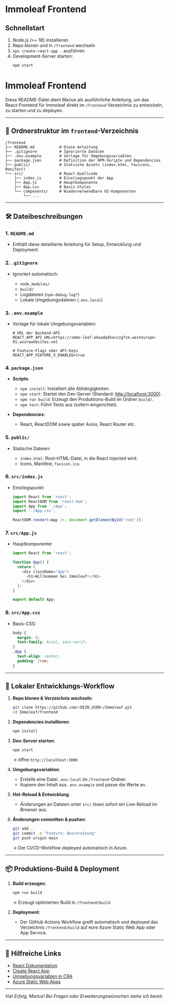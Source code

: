 # Immoleaf Frontend

## Schnellstart

1. Node.js (>= 18) installieren  
2. Repo klonen und in `/frontend` wechseln  
3. `npx create-react-app .` ausführen  
4. Development-Server starten:  
   ```bash
   npm start


# Immoleaf Frontend

Diese README-Datei dient Marius als ausführliche Anleitung, um das React-Frontend für Immoleaf direkt im `/frontend`-Verzeichnis zu entwickeln, zu starten und zu deployen.

---

## 📁 Ordnerstruktur im `frontend`-Verzeichnis

```text
/frontend
├── README.md           # Diese Anleitung
├── .gitignore          # Ignorierte Dateien
├── .env.example        # Vorlage für Umgebungsvariablen
├── package.json        # Definition der NPM-Skripte und Dependencies
├── public/             # Statische Assets (index.html, Favicons, Manifest)
└── src/                # React-Quellcode
    ├── index.js        # Einstiegspunkt der App
    ├── App.js          # Hauptkomponente
    ├── App.css         # Basis-Styles
    └── components/     # Wiederverwendbare UI-Komponenten
        └── ...
```

---

## 🛠️ Dateibeschreibungen

### 1. `README.md`

* Enthält diese detaillierte Anleitung für Setup, Entwicklung und Deployment.

### 2. `.gitignore`

* Ignoriert automatisch:

  * `node_modules/`
  * `build/`
  * Logdateien (`npm-debug.log*`)
  * Lokale Umgebungsdateien (`.env.local`)

### 3. `.env.example`

* Vorlage für lokale Umgebungsvariablen:

  ```env
  # URL der Backend-API
  REACT_APP_API_URL=https://immo-leaf-akaadqd5acczg7cm.westeurope-01.azurewebsites.net

  # Feature-Flags oder API-Keys
  REACT_APP_FEATURE_X_ENABLED=true
  ```

### 4. `package.json`

* **Scripts**:

  * `npm install`: Installiert alle Abhängigkeiten.
  * `npm start`: Startet den Dev-Server (Standard: [http://localhost:3000](http://localhost:3000)).
  * `npm run build`: Erzeugt den Produktions-Build im Ordner `build/`.
  * `npm test`: Führt Tests aus (sofern eingerichtet).
* **Dependencies**:

  * React, ReactDOM sowie später Axios, React Router etc.

### 5. `public/`

* Statische Dateien:

  * `index.html`: Root-HTML-Datei, in die React injected wird.
  * Icons, Manifest, `favicon.ico`.

### 6. `src/index.js`

* Einstiegspunkt:

  ```js
  import React from 'react';
  import ReactDOM from 'react-dom';
  import App from './App';
  import './App.css';

  ReactDOM.render(<App />, document.getElementById('root'));
  ```

### 7. `src/App.js`

* Hauptkomponente:

  ```js
  import React from 'react';

  function App() {
    return (
      <div className="App">
        <h1>Willkommen bei Immoleaf!</h1>
      </div>
    );
  }

  export default App;
  ```

### 8. `src/App.css`

* Basis-CSS:

  ```css
  body {
    margin: 0;
    font-family: Arial, sans-serif;
  }
  .App {
    text-align: center;
    padding: 2rem;
  }
  ```

---

## 🚀 Lokaler Entwicklungs-Workflow

1. **Repo klonen & Verzeichnis wechseln**:

   ```bash
   git clone https://github.com/<DEIN_USER>/Immoleaf.git
   cd Immoleaf/frontend
   ```

2. **Dependencies installieren**:

   ```bash
   npm install
   ```

3. **Dev-Server starten**:

   ```bash
   npm start
   ```

   → öffne `http://localhost:3000`

4. **Umgebungsvariablen**:

   * Erstelle eine Datei `.env.local` im `/frontend`-Ordner.
   * Kopiere den Inhalt aus `.env.example` und passe die Werte an.

5. **Hot-Reload & Entwicklung**:

   * Änderungen an Dateien unter `src/` lösen sofort ein Live-Reload im Browser aus.

6. **Änderungen committen & pushen**:

   ```bash
   git add .
   git commit -m "Feature: Beschreibung"
   git push origin main
   ```

   → Der CI/CD-Workflow deployed automatisch in Azure.

---

## 📦 Produktions-Build & Deployment

1. **Build erzeugen**:

   ```bash
   npm run build
   ```

   → Erzeugt optimierten Build in `/frontend/build`

2. **Deployment**:

   * Der GitHub Actions Workflow greift automatisch und deployed das Verzeichnis `/frontend/build` auf eure Azure Static Web App oder App Service.

---

## 📖 Hilfreiche Links

* [React Dokumentation](https://reactjs.org/docs/getting-started.html)
* [Create React App](https://create-react-app.dev/docs/getting-started/)
* [Umgebungsvariablen in CRA](https://create-react-app.dev/docs/adding-custom-environment-variables/)
* [Azure Static Web Apps](https://learn.microsoft.com/azure/static-web-apps/)

---

*Viel Erfolg, Marius! Bei Fragen oder Erweiterungswünschen stehe ich bereit.*
